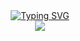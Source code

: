 <div style="display: flex; align-items: center; justify-content: center; flex-direction: column;">
  <a href="https://git.io/typing-svg"><img src="https://readme-typing-svg.demolab.com?font=Fira+Code&weight=800&pause=2000&color=000000&width=435&lines=%E2%9D%A4+Hi!+%E8%BF%99%E9%87%8C%E6%98%AF%E9%B1%BC%E6%9F%9A%E7%9A%84%E5%8F%91%E5%B8%83%E9%A1%B5+%E2%9D%A4+" alt="Typing SVG" /></a>
  <img src="https://v2.jinrishici.com/one.svg?font-size=16&spacing=2&color=Black">
</div>
